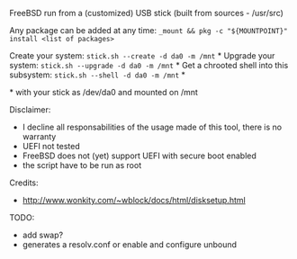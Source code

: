 FreeBSD run from a (customized) USB stick (built from sources - /usr/src)

Any package can be added at any time: `_mount && pkg -c "${MOUNTPOINT}" install <list of packages>`

Create your system: `stick.sh --create -d da0 -m /mnt` \*
Upgrade your system: `stick.sh --upgrade -d da0 -m /mnt` \*
Get a chrooted shell into this subsystem: `stick.sh --shell -d da0 -m /mnt` \*

\* with your stick as /dev/da0 and mounted on /mnt

Disclaimer:
* I decline all responsabilities of the usage made of this tool, there is no warranty
* UEFI not tested
* FreeBSD does not (yet) support UEFI with secure boot enabled
* the script have to be run as root

Credits:
* http://www.wonkity.com/~wblock/docs/html/disksetup.html

TODO:
* add swap?
* generates a resolv.conf or enable and configure unbound
